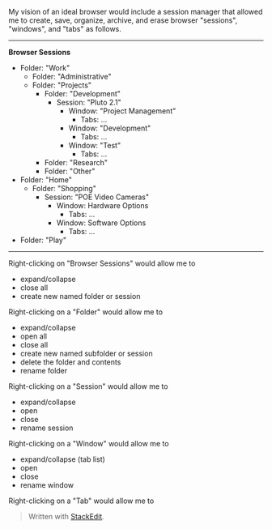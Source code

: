 My vision of an ideal browser would include a session manager that allowed me to create, save, organize, archive, and erase browser  "sessions", "windows", and "tabs" as follows.
___
**Browser Sessions**
* Folder: "Work"
	* Folder: "Administrative"
	* Folder: "Projects"
		* Folder: "Development"
			* Session: "Pluto 2.1"
				* Window: "Project Management"
					* Tabs: ...
				* Window: "Development"
					* Tabs: ...
				* Window: "Test"
					* Tabs: ...
		* Folder: "Research"
		* Folder: "Other"
* Folder: "Home"
	* Folder: "Shopping"
		* Session: "POE Video Cameras"
			* Window: Hardware Options
				* Tabs: ...
			* Window: Software Options
				* Tabs: ...
* Folder: "Play"

___
Right-clicking on "Browser Sessions" would allow me to 

 - expand/collapse
 - close all
 - create new named folder or session
 
 Right-clicking on a "Folder" would allow me to
 
 - expand/collapse
 - open all
 - close all
 - create new named subfolder or session
 - delete the folder and contents
 - rename folder

Right-clicking on a "Session" would allow me to 

 - expand/collapse
 - open
 - close
 - rename session

Right-clicking on a "Window" would allow me to 

 - expand/collapse (tab list)
 - open
 - close
 - rename window

Right-clicking on a "Tab" would allow me to 

> Written with [StackEdit](https://stackedit.io/).
<!--stackedit_data:
eyJoaXN0b3J5IjpbLTQ1Mjk4NzM2MywxMTQ5ODIwNDA2XX0=
-->